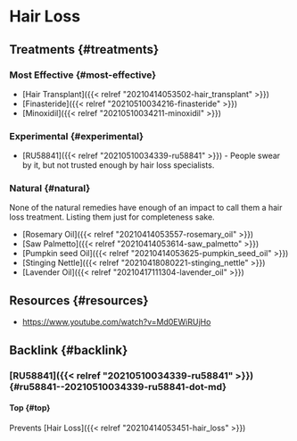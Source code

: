 # Hair Loss


## Treatments {#treatments}


### Most Effective {#most-effective}

-   [Hair Transplant]({{< relref "20210414053502-hair_transplant" >}})
-   [Finasteride]({{< relref "20210510034216-finasteride" >}})
-   [Minoxidil]({{< relref "20210510034211-minoxidil" >}})


### Experimental {#experimental}

-   [RU58841]({{< relref "20210510034339-ru58841" >}}) - People swear by it, but not trusted enough by hair loss specialists.


### Natural {#natural}

None of the natural remedies have enough of an impact to call them a hair loss treatment. Listing them just for completeness sake.

-   [Rosemary Oil]({{< relref "20210414053557-rosemary_oil" >}})
-   [Saw Palmetto]({{< relref "20210414053614-saw_palmetto" >}})
-   [Pumpkin seed Oil]({{< relref "20210414053625-pumpkin_seed_oil" >}})
-   [Stinging Nettle]({{< relref "20210418080221-stinging_nettle" >}})
-   [Lavender Oil]({{< relref "20210417111304-lavender_oil" >}})


## Resources {#resources}

-   <https://www.youtube.com/watch?v=Md0EWiRUjHo>


## Backlink {#backlink}


### [RU58841]({{< relref "20210510034339-ru58841" >}}) {#ru58841--20210510034339-ru58841-dot-md}


#### Top {#top}

Prevents [Hair Loss]({{< relref "20210414053451-hair_loss" >}})

